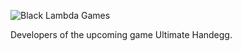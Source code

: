 ![Black Lambda Games](https://avatars.githubusercontent.com/u/122117808?s=200&v=4)

Developers of the upcoming game Ultimate Handegg.
